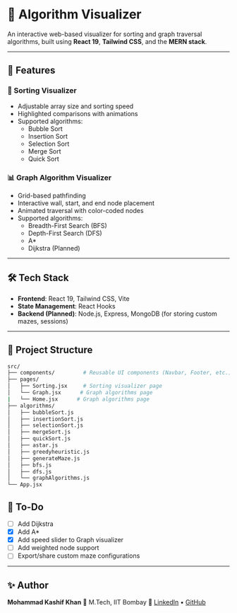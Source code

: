 # 🧠 Algorithm Visualizer

An interactive web-based visualizer for sorting and graph traversal algorithms, built using **React 19**, **Tailwind CSS**, and the **MERN stack**.

---

## 🚀 Features

### 🔢 Sorting Visualizer

- Adjustable array size and sorting speed
- Highlighted comparisons with animations
- Supported algorithms:
  - Bubble Sort
  - Insertion Sort
  - Selection Sort
  - Merge Sort
  - Quick Sort

### 📊 Graph Algorithm Visualizer

- Grid-based pathfinding
- Interactive wall, start, and end node placement
- Animated traversal with color-coded nodes
- Supported algorithms:
  - Breadth-First Search (BFS)
  - Depth-First Search (DFS)
  - A*
  - Dijkstra (Planned)

---

## 🛠️ Tech Stack

- **Frontend**: React 19, Tailwind CSS, Vite
- **State Management**: React Hooks
- **Backend (Planned)**: Node.js, Express, MongoDB (for storing custom mazes, sessions)

---

## 📂 Project Structure

```bash
src/
├── components/         # Reusable UI components (Navbar, Footer, etc.)
├── pages/
│   ├── Sorting.jsx     # Sorting visualizer page
│   └── Graph.jsx      # Graph algorithms page
|   └── Home.jsx      # Graph algorithms page
├── algorithms/
│   ├── bubbleSort.js
│   ├── insertionSort.js
│   ├── selectionSort.js
│   ├── mergeSort.js
│   ├── quickSort.js
│   ├── astar.js
│   ├── greedyheuristic.js
│   ├── generateMaze.js
│   ├── bfs.js
│   ├── dfs.js
│   └── graphAlgorithms.js
└── App.jsx
```

## 📌 To-Do

- [ ] Add Dijkstra
- [X] Add A*
- [X] Add speed slider to Graph visualizer
- [ ] Add weighted node support
- [ ] Export/share custom maze configurations

---

## ✨ Author

**Mohammad Kashif Khan**
🏫 M.Tech, IIT Bombay
🔗 [LinkedIn](https://www.linkedin.com/in/mohammad-kashif-khan-826754207/) • [GitHub](https://github.com/silent-learner)

